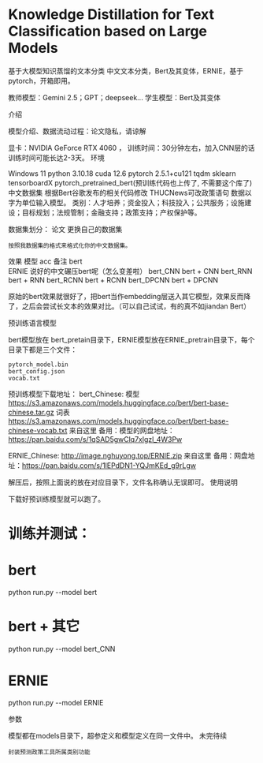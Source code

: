 # Knowledge Distillation for Text Classification based on Large Models 
基于大模型知识蒸馏的文本分类
中文文本分类，Bert及其变体，ERNIE，基于pytorch，开箱即用。

教师模型：Gemini 2.5；GPT；deepseek...
学生模型：Bert及其变体


介绍

模型介绍、数据流动过程：论文隐私，请谅解

显卡：NVIDIA GeForce RTX 4060 ， 训练时间：30分钟左右，加入CNN层的话训练时间可能长达2-3天。
环境

Windows 11
python	3.10.18
cuda	12.6
pytorch	2.5.1+cu121
tqdm
sklearn
tensorboardX
pytorch_pretrained_bert(预训练代码也上传了, 不需要这个库了)
中文数据集
根据Bert谷歌发布的相关代码修改
THUCNews可改政策语句
数据以字为单位输入模型。
类别：人才培养；资金投入；科技投入；公共服务；设施建设；目标规划；法规管制；金融支持；政策支持；产权保护等。

数据集划分：
论文
更换自己的数据集

    按照我数据集的格式来格式化你的中文数据集。

效果
模型 	acc 	备注
bert 	
ERNIE 		说好的中文碾压bert呢（怎么变差啦）
bert_CNN 	 	bert + CNN
bert_RNN 		bert + RNN
bert_RCNN 		bert + RCNN
bert_DPCNN 	 	bert + DPCNN

原始的bert效果就很好了，把bert当作embedding层送入其它模型，效果反而降了，之后会尝试长文本的效果对比。（可以自己试试，有的真不如jiandan Bert）


预训练语言模型

bert模型放在 bert_pretain目录下，ERNIE模型放在ERNIE_pretrain目录下，每个目录下都是三个文件：

    pytorch_model.bin
    bert_config.json
    vocab.txt

预训练模型下载地址：
bert_Chinese: 模型 https://s3.amazonaws.com/models.huggingface.co/bert/bert-base-chinese.tar.gz
词表 https://s3.amazonaws.com/models.huggingface.co/bert/bert-base-chinese-vocab.txt
来自这里
备用：模型的网盘地址：https://pan.baidu.com/s/1qSAD5gwClq7xlgzl_4W3Pw

ERNIE_Chinese: http://image.nghuyong.top/ERNIE.zip
来自这里
备用：网盘地址：https://pan.baidu.com/s/1lEPdDN1-YQJmKEd_g9rLgw

解压后，按照上面说的放在对应目录下，文件名称确认无误即可。
使用说明

下载好预训练模型就可以跑了。

# 训练并测试：
# bert
python run.py --model bert

# bert + 其它
python run.py --model bert_CNN

# ERNIE
python run.py --model ERNIE

参数

模型都在models目录下，超参定义和模型定义在同一文件中。
未完待续

    封装预测政策工具所属类别功能
